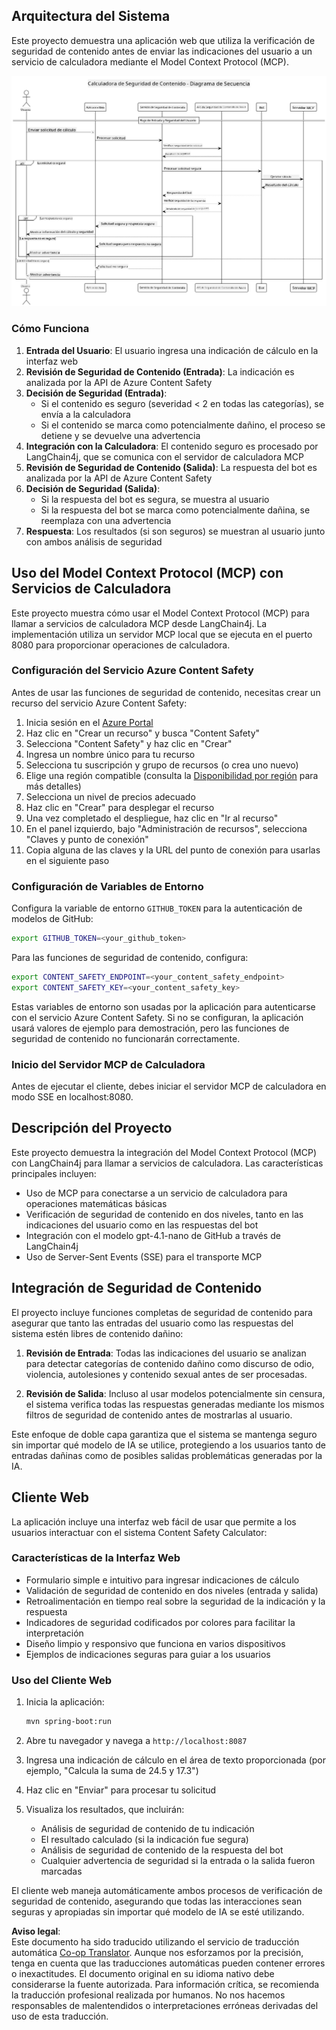 <!--
CO_OP_TRANSLATOR_METADATA:
{
  "original_hash": "e5ea5e7582f70008ea9bec3b3820f20a",
  "translation_date": "2025-07-13T23:11:25+00:00",
  "source_file": "04-PracticalImplementation/samples/java/containerapp/README.md",
  "language_code": "es"
}
-->
## Arquitectura del Sistema

Este proyecto demuestra una aplicación web que utiliza la verificación de seguridad de contenido antes de enviar las indicaciones del usuario a un servicio de calculadora mediante el Model Context Protocol (MCP).

![Diagrama de Arquitectura del Sistema](../../../../../../translated_images/plant.b079fed84e945b7c2978993a16163bb53f0517cfe3548d2e442ff40d619ba4b4.es.png)

### Cómo Funciona

1. **Entrada del Usuario**: El usuario ingresa una indicación de cálculo en la interfaz web  
2. **Revisión de Seguridad de Contenido (Entrada)**: La indicación es analizada por la API de Azure Content Safety  
3. **Decisión de Seguridad (Entrada)**:  
   - Si el contenido es seguro (severidad < 2 en todas las categorías), se envía a la calculadora  
   - Si el contenido se marca como potencialmente dañino, el proceso se detiene y se devuelve una advertencia  
4. **Integración con la Calculadora**: El contenido seguro es procesado por LangChain4j, que se comunica con el servidor de calculadora MCP  
5. **Revisión de Seguridad de Contenido (Salida)**: La respuesta del bot es analizada por la API de Azure Content Safety  
6. **Decisión de Seguridad (Salida)**:  
   - Si la respuesta del bot es segura, se muestra al usuario  
   - Si la respuesta del bot se marca como potencialmente dañina, se reemplaza con una advertencia  
7. **Respuesta**: Los resultados (si son seguros) se muestran al usuario junto con ambos análisis de seguridad

## Uso del Model Context Protocol (MCP) con Servicios de Calculadora

Este proyecto muestra cómo usar el Model Context Protocol (MCP) para llamar a servicios de calculadora MCP desde LangChain4j. La implementación utiliza un servidor MCP local que se ejecuta en el puerto 8080 para proporcionar operaciones de calculadora.

### Configuración del Servicio Azure Content Safety

Antes de usar las funciones de seguridad de contenido, necesitas crear un recurso del servicio Azure Content Safety:

1. Inicia sesión en el [Azure Portal](https://portal.azure.com)  
2. Haz clic en "Crear un recurso" y busca "Content Safety"  
3. Selecciona "Content Safety" y haz clic en "Crear"  
4. Ingresa un nombre único para tu recurso  
5. Selecciona tu suscripción y grupo de recursos (o crea uno nuevo)  
6. Elige una región compatible (consulta la [Disponibilidad por región](https://azure.microsoft.com/en-us/global-infrastructure/services/?products=cognitive-services) para más detalles)  
7. Selecciona un nivel de precios adecuado  
8. Haz clic en "Crear" para desplegar el recurso  
9. Una vez completado el despliegue, haz clic en "Ir al recurso"  
10. En el panel izquierdo, bajo "Administración de recursos", selecciona "Claves y punto de conexión"  
11. Copia alguna de las claves y la URL del punto de conexión para usarlas en el siguiente paso

### Configuración de Variables de Entorno

Configura la variable de entorno `GITHUB_TOKEN` para la autenticación de modelos de GitHub:  
```sh
export GITHUB_TOKEN=<your_github_token>
```

Para las funciones de seguridad de contenido, configura:  
```sh
export CONTENT_SAFETY_ENDPOINT=<your_content_safety_endpoint>
export CONTENT_SAFETY_KEY=<your_content_safety_key>
```

Estas variables de entorno son usadas por la aplicación para autenticarse con el servicio Azure Content Safety. Si no se configuran, la aplicación usará valores de ejemplo para demostración, pero las funciones de seguridad de contenido no funcionarán correctamente.

### Inicio del Servidor MCP de Calculadora

Antes de ejecutar el cliente, debes iniciar el servidor MCP de calculadora en modo SSE en localhost:8080.

## Descripción del Proyecto

Este proyecto demuestra la integración del Model Context Protocol (MCP) con LangChain4j para llamar a servicios de calculadora. Las características principales incluyen:

- Uso de MCP para conectarse a un servicio de calculadora para operaciones matemáticas básicas  
- Verificación de seguridad de contenido en dos niveles, tanto en las indicaciones del usuario como en las respuestas del bot  
- Integración con el modelo gpt-4.1-nano de GitHub a través de LangChain4j  
- Uso de Server-Sent Events (SSE) para el transporte MCP

## Integración de Seguridad de Contenido

El proyecto incluye funciones completas de seguridad de contenido para asegurar que tanto las entradas del usuario como las respuestas del sistema estén libres de contenido dañino:

1. **Revisión de Entrada**: Todas las indicaciones del usuario se analizan para detectar categorías de contenido dañino como discurso de odio, violencia, autolesiones y contenido sexual antes de ser procesadas.

2. **Revisión de Salida**: Incluso al usar modelos potencialmente sin censura, el sistema verifica todas las respuestas generadas mediante los mismos filtros de seguridad de contenido antes de mostrarlas al usuario.

Este enfoque de doble capa garantiza que el sistema se mantenga seguro sin importar qué modelo de IA se utilice, protegiendo a los usuarios tanto de entradas dañinas como de posibles salidas problemáticas generadas por la IA.

## Cliente Web

La aplicación incluye una interfaz web fácil de usar que permite a los usuarios interactuar con el sistema Content Safety Calculator:

### Características de la Interfaz Web

- Formulario simple e intuitivo para ingresar indicaciones de cálculo  
- Validación de seguridad de contenido en dos niveles (entrada y salida)  
- Retroalimentación en tiempo real sobre la seguridad de la indicación y la respuesta  
- Indicadores de seguridad codificados por colores para facilitar la interpretación  
- Diseño limpio y responsivo que funciona en varios dispositivos  
- Ejemplos de indicaciones seguras para guiar a los usuarios

### Uso del Cliente Web

1. Inicia la aplicación:  
   ```sh
   mvn spring-boot:run
   ```

2. Abre tu navegador y navega a `http://localhost:8087`

3. Ingresa una indicación de cálculo en el área de texto proporcionada (por ejemplo, "Calcula la suma de 24.5 y 17.3")

4. Haz clic en "Enviar" para procesar tu solicitud

5. Visualiza los resultados, que incluirán:  
   - Análisis de seguridad de contenido de tu indicación  
   - El resultado calculado (si la indicación fue segura)  
   - Análisis de seguridad de contenido de la respuesta del bot  
   - Cualquier advertencia de seguridad si la entrada o la salida fueron marcadas

El cliente web maneja automáticamente ambos procesos de verificación de seguridad de contenido, asegurando que todas las interacciones sean seguras y apropiadas sin importar qué modelo de IA se esté utilizando.

**Aviso legal**:  
Este documento ha sido traducido utilizando el servicio de traducción automática [Co-op Translator](https://github.com/Azure/co-op-translator). Aunque nos esforzamos por la precisión, tenga en cuenta que las traducciones automáticas pueden contener errores o inexactitudes. El documento original en su idioma nativo debe considerarse la fuente autorizada. Para información crítica, se recomienda la traducción profesional realizada por humanos. No nos hacemos responsables de malentendidos o interpretaciones erróneas derivadas del uso de esta traducción.